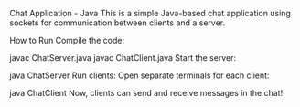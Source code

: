 Chat Application - Java
This is a simple Java-based chat application using sockets for communication between clients and a server.

How to Run
Compile the code:

javac ChatServer.java
javac ChatClient.java
Start the server:


java ChatServer
Run clients: Open separate terminals for each client:


java ChatClient
Now, clients can send and receive messages in the chat!
